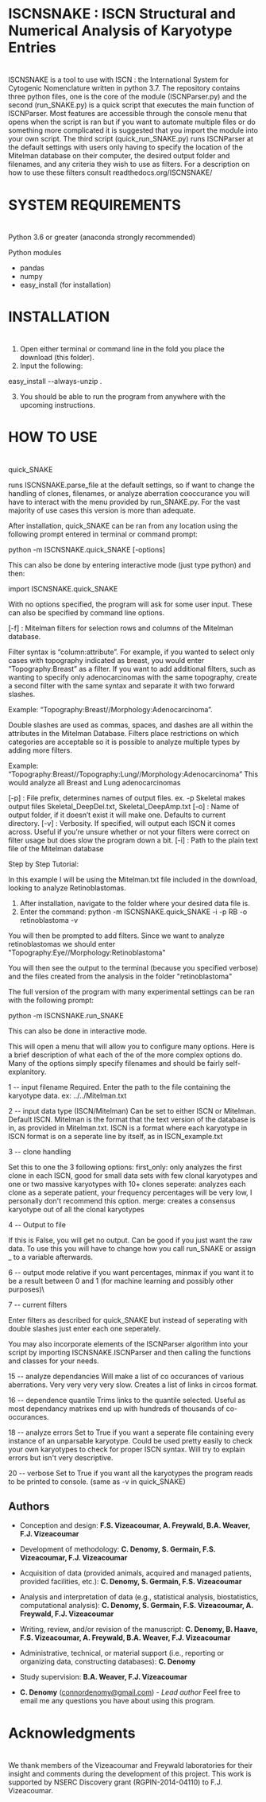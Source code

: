 #
# ISCNSNAKE : ISCN Structural and Numerical Analysis of Karyotype Entries
#

ISCNSNAKE is a tool to use with ISCN : the International System for
Cytogenic Nomenclature written in python 3.7. The repository contains
three python files, one is the core of the module (ISCNParser.py) and the
second (run_SNAKE.py) is a quick script that executes the main function of
ISCNParser. Most features are accessible through the console menu that
opens when the script is ran but if you want to automate multiple files
or do something more complicated it is suggested that you import the
module into your own script. The third script (quick_run_SNAKE.py)
runs ISCNParser at the default settings with users only having to specify
the location of the Mitelman database on their computer, the desired output
folder and filenames, and any criteria they wish to use as filters. For a 
description on how to use these filters consult readthedocs.org/ISCNSNAKE/


#
# SYSTEM REQUIREMENTS
#

Python 3.6 or greater (anaconda strongly recommended)

Python modules
- pandas 
- numpy
- easy_install (for installation)

#
# INSTALLATION
#

1. Open either terminal or command line in the fold you place the download (this folder).
2. Input the following:

easy_install --always-unzip .

3. You should be able to run the program from anywhere with the upcoming instructions.

#
# HOW TO USE
#

quick_SNAKE 

runs ISCNSNAKE.parse_file at the default settings, so if want to change the handling of clones, filenames, or analyze aberration cooccurance you will have to interact with the menu provided by run_SNAKE.py. For the vast majority of use
cases this version is more than adequate.

After installation, quick_SNAKE can be ran from any location using the following prompt entered in terminal or command prompt:

python -m ISCNSNAKE.quick_SNAKE [-options]

This can also be done by entering interactive mode (just type python) and then:

import ISCNSNAKE.quick_SNAKE

With no options specified, the program will ask for some user input. These can also be specified by command line options.

[-f] : Mitelman filters for selection rows and columns of the Mitelman database. 

Filter syntax is “column:attribute”. For example, if you wanted to select only cases with topography indicated as breast, you would enter “Topography:Breast” as a filter. If you want to add additional filters, such as wanting to specify only adenocarcinomas with the same topography, create a second filter with the same syntax and separate it with two forward slashes.

Example: “Topography:Breast//Morphology:Adenocarcinoma”. 

Double slashes are used as commas, spaces, and dashes are all within the attributes in the Mitelman Database. Filters place restrictions on which categories are acceptable
so it is possible to analyze multiple types by adding more filters. 

Example: “Topography:Breast//Topography:Lung//Morphology:Adenocarcinoma”
This would analyze all Breast and Lung adenocarcinomas

[-p] : File prefix, determines names of output files. ex. -p Skeletal makes output files Skeletal_DeepDel.txt, Skeletal_DeepAmp.txt
[-o] : Name of output folder, if it doesn’t exist it will make one. Defaults to current directory.
[-v] : Verbosity. If specified, will output each ISCN it comes across. Useful if you’re unsure whether or not your filters were correct on filter usage but does slow the program down a bit.
[-i] : Path to the plain text file of the Mitelman database

Step by Step Tutorial:

In this example I will be using the Mitelman.txt file included in the download, looking to analyze
Retinoblastomas.
1. After installation, navigate to the folder where your desired data file is.
2. Enter the command:
python -m ISCNSNAKE.quick_SNAKE -i -p RB -o retinoblastoma -v 

You will then be prompted to add filters. Since we want to analyze retinoblastomas we should enter
"Topography:Eye//Morphology:Retinoblastoma"

You will then see the output to the terminal (because you specified verbose) and the files created from the
analysis in the folder "retinoblastoma"




The full version of the program with many experimental settings can be ran with the following prompt:

python -m ISCNSNAKE.run_SNAKE

This can also be done in interactive mode.

This will open a menu that will allow you to configure many options. Here is a brief description of what each of the of the more complex options do. Many of the options simply specify filenames and should be fairly self-explanitory. 

1 -- input filename 
Required. Enter the path to the file containing the karyotype data. 
ex: ../../Mitelman.txt

2 -- input data type (ISCN/Mitelman)
Can be set to either ISCN or Mitelman. Default ISCN. Mitelman is the format that the text version of the database
is in, as provided in Mitelman.txt. ISCN is a format where each karyotype in ISCN format is on a seperate line by itself,
as in ISCN_example.txt

3 -- clone handling

Set this to one the 3 following options:
first_only: only analyzes the first clone in each ISCN, good for small data sets with few clonal karyotypes
and one or two massive karyotypes with 10+ clones
seperate: analyzes each clone as a seperate patient, your frequency percentages will be very low, I 
personally don't recommend this option.
merge: creates a consensus karyotype out of all the clonal karyotypes

4 -- Output to file

If this is False, you will get no output. Can be good if you just want the raw data. To use this you will have
to change how you call run_SNAKE or assign _ to a variable afterwards.

6 -- output mode
relative if you want percentages, minmax if you want it to be a result between 0 and 1 (for machine learning
and possibly other purposes)\

7 -- current filters

Enter filters as described for quick_SNAKE but instead of seperating with double slashes just enter each
one seperately.

You may also incorporate elements of the ISCNParser algorithm into your script by importing ISCNSNAKE.ISCNParser
and then calling the functions and classes for your needs. 

15 -- analyze dependancies
Will make a list of co occurances of various aberrations. Very very very very slow. Creates a list
of links in circos format.

16 -- dependence quantile
Trims links to the quantile selected. Useful as most dependancy matrixes end up with hundreds of thousands
of co-occurances.

18 -- analyze errors
Set to True if you want a seperate file containing every instance of an unparsable karyotype. Could be used
pretty easily to check your own karyotypes to check for proper ISCN syntax. Will try to explain errors
but isn't very descriptive.

20 -- verbose
Set to True if you want all the karyotypes the program reads to be printed to console. (same as -v in
quick_SNAKE)


## Authors

* Conception and design: **F.S. Vizeacoumar, A. Freywald, B.A. Weaver, F.J. Vizeacoumar**

* Development of methodology: **C. Denomy, S. Germain, F.S. Vizeacoumar, F.J. Vizeacoumar**

* Acquisition of data (provided animals, acquired and managed patients, provided facilities, etc.): **C. Denomy, S. Germain, F.S. Vizeacoumar**

* Analysis and interpretation of data (e.g., statistical analysis, biostatistics, computational analysis): **C. Denomy, S. Germain, F.S. Vizeacoumar, A. Freywald, F.J. Vizeacoumar**

* Writing, review, and/or revision of the manuscript: **C. Denomy, B. Haave, F.S. Vizeacoumar, A. Freywald, B.A. Weaver, F.J. Vizeacoumar**

* Administrative, technical, or material support (i.e., reporting or organizing data, constructing databases): **C. Denomy**

* Study supervision: **B.A. Weaver, F.J. Vizeacoumar**

* **C. Denomy** (connordenomy@gmail.com) - *Lead author*
Feel free to email me any questions you have about using this program.

#
# Acknowledgments
#

We thank members of the Vizeacoumar and Freywald laboratories for their insight and comments during the development of this project. This work is supported by NSERC Discovery grant (RGPIN-2014-04110) to F.J. Vizeacoumar.